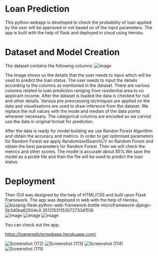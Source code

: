 # Loan Prediction 
This python webapp is developed to check the probability of loan applied by the user will be approved or not based on of the input parameters.
The app is built with the help of flask and deployed in cloud using Heroku.

# Dataset and Model Creation
The dataset contains the following columns:
![image](https://user-images.githubusercontent.com/76935226/148782436-a1872c35-eaca-40bf-a6ca-40c866dbcce1.png)

The image shows us the details that the user needs to input which will be used to predict the loan status.
The user needs to input the details according to the columns as mentioned in the dataset. There are various columns related to loan prediction raniging from residential area to co applicant income.
After the dataset is loaded the data is checked for null and other details. Various pre preocessing techniques are applied on the data and visualisations are used to draw inference from the dataset. We replace the null values with the mode and median of the data points wherever necessary. The categorical columns are encoded as we cannot use the data in original format for prediction.

After the data is ready for model building we use Randon Forest Algorithm and obtain the accuracy and metrics. In order to get optimised parameters for Random Forest we apply RandomizedSearchCV on Random Forest and obtain the best parameters for Random Forest. Then we will check the metrics and other  scores. The model is accurate about 85%.We save  the model as a pickle file and then the file will be used to predict the loan status.

# Deployment
Then GUI was designed by the help of HTML/CSS and bulit upon Flask Framework. The app was deployed in web with the help of Heroku.
![kisspng-flask-python-web-framework-bottle-microframework-django-5b3d0ba62504c0 3512153115307273341516](https://user-images.githubusercontent.com/76935226/148791161-269cad5c-7045-4faa-9dd9-c6e74d266df0.jpg)
![image](https://user-images.githubusercontent.com/76935226/140600298-11b355f2-f0f1-453a-a860-a984817597b5.png)
![image](https://user-images.githubusercontent.com/76935226/150634420-34207f18-c7c7-4694-b08b-e5d02dc78d41.png)
![image](https://user-images.githubusercontent.com/76935226/150634387-eabfa5dd-32d9-4167-925c-b55e3ddf8699.png)




You can check out the app:

https://loanpredictorwebapp.herokuapp.com/



![Screenshot (172)](https://user-images.githubusercontent.com/76935226/148762440-674d6a0e-4c4e-4097-b42d-66f22d344f0c.png)
![Screenshot (173)](https://user-images.githubusercontent.com/76935226/148762456-194aa04a-f5cb-4bfb-8455-015f83d7be9e.png)
![Screenshot (174)](https://user-images.githubusercontent.com/76935226/148762472-17379c80-935c-4def-9eba-dfb2955cdab1.png)
![Screenshot (175)](https://user-images.githubusercontent.com/76935226/148762490-94820b8d-351d-4a9f-a66f-5e015417823c.png)
